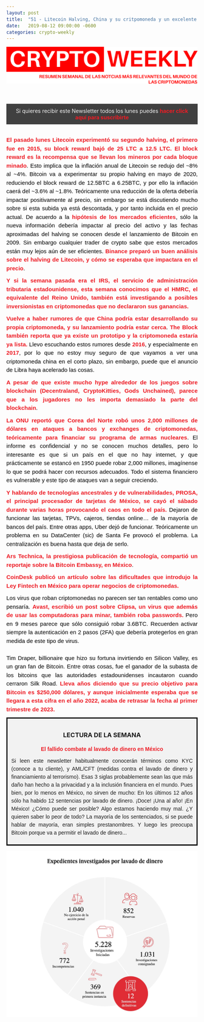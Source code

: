 ```yaml
---
layout: post
title:  "51 - Litecoin Halving, China y su critpomoneda y un excelente reportaje sobre el lavado de dinero en México"
date:   2019-08-12 09:00:00 -0600
categories: crypto-weekly
---
```


![Banner](/../images/banner.png)

<div style="background: #404040; padding: 10px; margin-top: 50px; margin-bottom: 30px;">
<div style="text-align: center;">
 <div style="color: #F2F2F2;"><span style="font-size:14px">Si quieres recibir este Newsletter todos los lunes puedes  <a href="http://eepurl.com/dDi9ij" target="_blank" style="mso-line-height-rule: exactly;-ms-text-size-adjust: 100%;-webkit-text-size-adjust: 100%;color: #ED1B24;font-weight: bold;text-decoration: none;">hacer click aquí para suscribirte</a></span></div>
</div>
</div>

 <p dir="ltr" style="text-align: justify;margin: 10px 0;padding: 0;mso-line-height-rule: exactly;-ms-text-size-adjust: 100%;-webkit-text-size-adjust: 100%;color: #000000;font-family: Helvetica;font-size: 15px;line-height: 150%;"><a href="https://www.coindesk.com/litecoin-just-halved-its-crypto-rewards-for-miners" style="mso-line-height-rule: exactly;-ms-text-size-adjust: 100%;-webkit-text-size-adjust: 100%;color: #ED1B24;font-weight: bold;text-decoration: none;">El pasado lunes Litecoin experimentó su segundo halving, el primero fue en 2015, su block reward bajó de 25 LTC a 12.5 LTC. El block reward es la recompensa que se llevan los mineros por cada bloque minado</a>. Esto implica que la inflación anual de Litecoin se redujo del ~8% al ~4%. Bitcoin va a experimentar su propio halving en mayo de 2020, reduciendo el block reward de 12.5BTC a 6.25BTC, y por ello la inflación caerá del ~3.6% al ~1.8%. Teóricamente una reducción de la oferta debería impactar positivamente al precio, sin embargo se está discutiendo mucho sobre si esta subida ya está descontada, y por tanto incluida en el precio actual. De acuerdo a la <a href="https://en.wikipedia.org/wiki/Efficient-market_hypothesis" style="mso-line-height-rule: exactly;-ms-text-size-adjust: 100%;-webkit-text-size-adjust: 100%;color: #ED1B24;font-weight: bold;text-decoration: none;">hipótesis de los mercados eficientes</a>, sólo la nueva información debería impactar al precio del activo y las fechas aproximadas del halving se conocen desde el lanzamiento de Bitcoin en 2009. Sin embargo cualquier trader de crypto sabe que estos mercados están muy lejos aún de ser eficientes. <a href="https://info.binance.com/en/research/marketresearch/img/issue6/Binance-Research-Litecoin-Halving.pdf" style="mso-line-height-rule: exactly;-ms-text-size-adjust: 100%;-webkit-text-size-adjust: 100%;color: #ED1B24;font-weight: bold;text-decoration: none;">Binance preparó un buen análisis sobre el halving de Litecoin, y cómo se esperaba que impactara en el precio</a>.&nbsp;</p>

<p dir="ltr" style="text-align: justify;margin: 10px 0;padding: 0;mso-line-height-rule: exactly;-ms-text-size-adjust: 100%;-webkit-text-size-adjust: 100%;color: #000000;font-family: Helvetica;font-size: 15px;line-height: 150%;"><a href="https://www.coindesk.com/british-tax-authority-seeks-customer-data-from-crypto-exchanges-in-search-of-tax-evaders" style="mso-line-height-rule: exactly;-ms-text-size-adjust: 100%;-webkit-text-size-adjust: 100%;color: #ED1B24;font-weight: bold;text-decoration: none;">Y si la semana pasada era el IRS, el servicio de administración tributaria estadounidense, esta semana conocimos que el HMRC, el equivalente del Reino Unido, también está investigando a posibles inversionistas en criptomonedas que no declararon sus ganancias.&nbsp;</a></p>

<p dir="ltr" style="text-align: justify;margin: 10px 0;padding: 0;mso-line-height-rule: exactly;-ms-text-size-adjust: 100%;-webkit-text-size-adjust: 100%;color: #000000;font-family: Helvetica;font-size: 15px;line-height: 150%;"><a href="https://www.tokenpost.com/PBoC-seeks-to-accelerate-the-pace-of-digital-currency-RD-this-year-2905" style="mso-line-height-rule: exactly;-ms-text-size-adjust: 100%;-webkit-text-size-adjust: 100%;color: #ED1B24;font-weight: bold;text-decoration: none;">Vuelve a haber rumores de que China podría estar desarrollando su propia criptomoneda, y su lanzamiento podría estar cerca</a>. <a href="https://www.theblockcrypto.com/category/asia/china/" style="mso-line-height-rule: exactly;-ms-text-size-adjust: 100%;-webkit-text-size-adjust: 100%;color: #ED1B24;font-weight: bold;text-decoration: none;">The Block también reporta que ya existe un prototipo y la criptomoneda estaría ya lista.</a> Llevo escuchando estos rumores desde <a href="http://www.econotimes.com/PBoC-tests-blockchain-based-digital-currency-with-commercial-banks-507508" style="mso-line-height-rule: exactly;-ms-text-size-adjust: 100%;-webkit-text-size-adjust: 100%;color: #ED1B24;font-weight: bold;text-decoration: none;">2016</a>, y especialmente en <a href="https://www.econotimes.com/PBoC-opens-digital-currency-research-institute-in-Beijing-785568" style="mso-line-height-rule: exactly;-ms-text-size-adjust: 100%;-webkit-text-size-adjust: 100%;color: #ED1B24;font-weight: bold;text-decoration: none;">2017</a>, por lo que no estoy muy seguro de que vayamos a ver una criptomoneda china en el corto plazo, sin embargo, puede que el anuncio de Libra haya acelerado las cosas.</p>

<p dir="ltr" style="text-align: justify;margin: 10px 0;padding: 0;mso-line-height-rule: exactly;-ms-text-size-adjust: 100%;-webkit-text-size-adjust: 100%;color: #000000;font-family: Helvetica;font-size: 15px;line-height: 150%;"><a href="https://www.coindesk.com/crypto-gamers-are-showing-little-interest-in-the-decentralized-nature-of-nfts" style="mso-line-height-rule: exactly;-ms-text-size-adjust: 100%;-webkit-text-size-adjust: 100%;color: #ED1B24;font-weight: bold;text-decoration: none;">A pesar de que existe mucho hype alrededor de los juegos sobre blockchain (Decentraland, CryptoKitties, Gods Unchained), parece que a los jugadores no les importa demasiado la parte del blockchain</a>.&nbsp;</p>

<p dir="ltr" style="text-align: justify;margin: 10px 0;padding: 0;mso-line-height-rule: exactly;-ms-text-size-adjust: 100%;-webkit-text-size-adjust: 100%;color: #000000;font-family: Helvetica;font-size: 15px;line-height: 150%;"><a href="https://www.reuters.com/article/us-northkorea-cyber-un/north-korea-took-2-billion-in-cyberattacks-to-fund-weapons-program-u-n-report-idUSKCN1UV1ZX" style="mso-line-height-rule: exactly;-ms-text-size-adjust: 100%;-webkit-text-size-adjust: 100%;color: #ED1B24;font-weight: bold;text-decoration: none;">La ONU reportó que Corea del Norte robó unos 2,000 millones de dólares en ataques a bancos y exchanges de criptomonedas, teóricamente para financiar su programa de armas nucleares</a>. El informe es confidencial y no se conocen muchos detalles, pero lo interesante es que si un país en el que no hay internet, y que prácticamente se estancó en 1950 puede robar 2,000 millones, imagínense lo que se podrá hacer con recursos adecuados. Todo el sistema financiero es vulnerable y este tipo de ataques van a seguir creciendo.&nbsp;</p>

<p dir="ltr" style="text-align: justify;margin: 10px 0;padding: 0;mso-line-height-rule: exactly;-ms-text-size-adjust: 100%;-webkit-text-size-adjust: 100%;color: #000000;font-family: Helvetica;font-size: 15px;line-height: 150%;"><a href="https://www.elfinanciero.com.mx/economia/falla-en-data-center-genera-caos-en-el-uso-de-tarjetas-en-mexico" style="mso-line-height-rule: exactly;-ms-text-size-adjust: 100%;-webkit-text-size-adjust: 100%;color: #ED1B24;font-weight: bold;text-decoration: none;">Y hablando de tecnologías ancestrales y de vulnerabilidades, PROSA, el principal procesador de tarjetas de México, se cayó el sábado durante varias horas provocando el caos en todo el país.</a> Dejaron de funcionar las tarjetas, TPVs, cajeros, tiendas online… de la mayoría de bancos del país. Entre otras apps, Uber dejó de funcionar. Teóricamente un problema en su DataCenter (sic) de Santa Fe provocó el problema. La centralización es buena hasta que deja de serlo.</p>

<p dir="ltr" style="text-align: justify;margin: 10px 0;padding: 0;mso-line-height-rule: exactly;-ms-text-size-adjust: 100%;-webkit-text-size-adjust: 100%;color: #000000;font-family: Helvetica;font-size: 15px;line-height: 150%;"><a href="https://arstechnica.com/tech-policy/2019/08/i-tried-to-pay-with-bitcoin-at-a-mexico-city-bar-it-didnt-go-well/" style="mso-line-height-rule: exactly;-ms-text-size-adjust: 100%;-webkit-text-size-adjust: 100%;color: #ED1B24;font-weight: bold;text-decoration: none;">Ars Technica, la prestigiosa publicación de tecnología, compartió un reportaje sobre la Bitcoin Embassy, en México</a>.&nbsp;</p>

<p dir="ltr" style="text-align: justify;margin: 10px 0;padding: 0;mso-line-height-rule: exactly;-ms-text-size-adjust: 100%;-webkit-text-size-adjust: 100%;color: #000000;font-family: Helvetica;font-size: 15px;line-height: 150%;"><a href="https://www.coindesk.com/experts-say-mexicos-regulations-raise-the-bar-too-high-for-crypto-entrepreneurs" style="mso-line-height-rule: exactly;-ms-text-size-adjust: 100%;-webkit-text-size-adjust: 100%;color: #ED1B24;font-weight: bold;text-decoration: none;">CoinDesk publicó un artículo sobre las dificultades que introdujo la Ley Fintech en México para operar negocios de criptomonedas.</a>&nbsp;</p>

<p dir="ltr" style="text-align: justify;margin: 10px 0;padding: 0;mso-line-height-rule: exactly;-ms-text-size-adjust: 100%;-webkit-text-size-adjust: 100%;color: #000000;font-family: Helvetica;font-size: 15px;line-height: 150%;">Los virus que roban criptomonedas no parecen ser tan rentables como uno pensaría. <a href="https://decoded.avast.io/janrubin/clipsa-multipurpose-password-stealer/" style="mso-line-height-rule: exactly;-ms-text-size-adjust: 100%;-webkit-text-size-adjust: 100%;color: #ED1B24;font-weight: bold;text-decoration: none;">Avast, escribió un post sobre Clipsa, un virus que además de usar las computadoras para minar, también roba passwords.</a> Pero en 9 meses parece que sólo consiguió robar 3.6BTC. Recuerden activar siempre la autenticación en 2 pasos (2FA) que debería protegerlos en gran medida de este tipo de virus.&nbsp;<br>
<br>
Tim Draper, billionaire que hizo su fortuna invirtiendo en Silicon Valley, es un gran fan de Bitcoin. Entre otras cosas, fue el ganador de la subasta de los bitcoins que las autoridades estadounidenses incautaron cuando cerraron Silk Road. <a href="https://finance.yahoo.com/news/billionaire-investor-tim-draper-is-hedging-his-250000-bitcoin-price-call-222610873.html" style="mso-line-height-rule: exactly;-ms-text-size-adjust: 100%;-webkit-text-size-adjust: 100%;color: #ED1B24;font-weight: bold;text-decoration: none;">Lleva años diciendo que su precio objetivo para Bitcoin es $250,000 dólares, y aunque inicialmente esperaba que se llegara a esta cifra en el año 2022, acaba de retrasar la fecha al primer trimestre de 2023. </a></p>


<div style="border: 3px solid black;background: #F2F2F2; padding: 10px">
<div style="text-align: center;">
	<h3>LECTURA DE LA SEMANA</h3>
</div>

<div>
<div style="text-align: center;">
<p dir="ltr" style="text-align: center;color: #F2F2F2;font-family: Helvetica;font-size: 14px;font-weight: normal;margin: 10px 0;padding: 0;mso-line-height-rule: exactly;-ms-text-size-adjust: 100%;-webkit-text-size-adjust: 100%;line-height: 150%;"><strong id="docs-internal-guid-0094980f-7fff-2ee4-e338-8191fb91f4b2"><a href="https://elpais.com/especiales/2019/lavado-dinero/capitulo1.html" style="mso-line-height-rule: exactly;-ms-text-size-adjust: 100%;-webkit-text-size-adjust: 100%;color: #ED1B24;font-weight: bold;text-decoration: none;">El fallido combate al lavado de dinero en México</a></strong></p>

<p dir="ltr" style="text-align: justify;font-family: Helvetica;font-size: 14px;font-weight: normal;margin: 10px 0;padding: 0;mso-line-height-rule: exactly;-ms-text-size-adjust: 100%;-webkit-text-size-adjust: 100%;line-height: 150%;">Si leen este newsletter habitualmente conocerán términos como KYC (conoce a tu cliente), y AML/CFT (medidas contra el lavado de dinero y financiamiento al terrorismo). Esas 3 siglas probablemente sean las que más daño han hecho a la privacidad y a la inclusión financiera en el mundo. Pues bien, por lo menos en México, no sirven de mucho: En los últimos 12 años sólo ha habido 12 sentencias por lavado de dinero. ¡Doce! ¡Una al año! ¡En México! ¿Cómo puede ser posible? Algo estamos haciendo muy mal. ¿Y quieren saber lo peor de todo? La mayoría de los sentenciados, si se puede hablar de mayoría, eran simples prestanombres. Y luego les preocupa Bitcoin porque va a permitir el lavado de dinero...</p>
</div>
</div>
</div>


![Image](/../images/51.jpeg)



[jekyll-docs]: https://jekyllrb.com/docs/home
[jekyll-gh]:   https://github.com/jekyll/jekyll
[jekyll-talk]: https://talk.jekyllrb.com/

